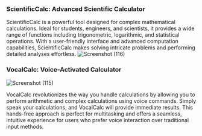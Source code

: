 ### ScientificCalc: Advanced Scientific Calculator
ScientificCalc is a powerful tool designed for complex mathematical calculations. Ideal for students, engineers, and scientists, it provides a wide range of functions including trigonometric, logarithmic, and statistical operations. With a user-friendly interface and advanced computation capabilities, ScientificCalc makes solving intricate problems and performing detailed analyses effortless.
![Screenshot (116)](https://github.com/user-attachments/assets/cb63f63a-2863-4b78-848c-151c21bf6e85)

### VocalCalc: Voice-Activated Calculator

![Screenshot (115)](https://github.com/user-attachments/assets/9e266c2e-6598-49e0-8981-509f6c649236)


VocalCalc revolutionizes the way you handle calculations by allowing you to perform arithmetic and complex calculations using voice commands. Simply speak your calculations, and VocalCalc will provide immediate results. This hands-free approach is perfect for multitasking and offers a seamless, intuitive experience for users who prefer voice interaction over traditional input methods.
